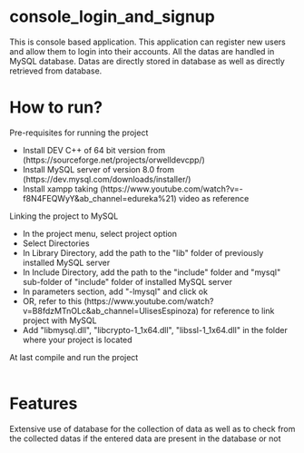 # console_login_and_signup
<p> This is console based application. This application can register new users and allow them to login into their accounts. All the datas are handled in MySQL database. Datas are directly stored in database as well as directly retrieved from database.</p>
<h1> How to run?</h1>  
  Pre-requisites for running the project
  <ul>
<li> Install DEV C++ of 64 bit version from (https://sourceforge.net/projects/orwelldevcpp/)</li>
<li> Install MySQL server of version 8.0 from (https://dev.mysql.com/downloads/installer/)</li>
<li> Install xampp taking (https://www.youtube.com/watch?v=-f8N4FEQWyY&ab_channel=edureka%21) video as reference</li>
  </ul>
  Linking the project to MySQL
  <ul>
<li> In the project menu, select project option</li>
<li> Select Directories</li>
<li> In Library Directory, add the path to the "lib" folder of previously installed MySQL server</li>
<li> In Include Directory, add the path to the "include" folder and "mysql" sub-folder of "include" folder of installed MySQL server</li>
<li> In parameters section, add "-lmysql" and click ok</li>
<li> OR, refer to this (https://www.youtube.com/watch?v=B8fdzMTnOLc&ab_channel=UlisesEspinoza) for reference to link project with MySQL</li>
<li> Add "libmysql.dll", "libcrypto-1_1x64.dll", "libssl-1_1x64.dll" in the folder where your project is located</li> 
  </ul>  
  At last compile and run the project</br></br>
<h1> Features</h1>
<p> Extensive use of database for the collection of data as well as to check from the collected datas if the entered data are present in the database or not</p>
